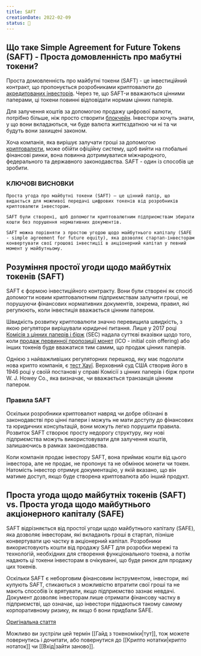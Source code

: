 ```yaml
---
title: SAFT
creationDate: 2022-02-09
status: 🌲
---
```

## Що таке Simple Agreement for Future Tokens (SAFT) - Проста домовленність про мабутні токени? 

Проста домовленність про майбутні токени (SAFT) - це інвестиційний контракт, що пропонується розробниками криптовалюти до [акредитованих інвесторів](https://www.investopedia.com/terms/a/accreditedinvestor.asp). 
Через те, що SAFT-и вважаються цінними паперами, ці токени повинні відповідати нормам цінних паперів.

Для залучення коштів за допомогою продажу цифрової валюти, потрібно більше, ніж просто створити [блокчейн](https://www.investopedia.com/terms/b/blockchain.asp). Інвестори хочуть знати, у що вони вкладаються, чи буде валюта життєздатною чи ні та чи будуть вони захищені законом.

Хоча компанія, яка вирішує залучати гроші за допомогою [криптовалюти](https://www.investopedia.com/terms/c/cryptocurrency.asp), може обійти офіційну систему, щоб вийти на глобальні фінансові ринки, вона повинна дотримуватися міжнародного, федерального та державного законодавства. SAFT - один із способів це зробити.

### КЛЮЧОВІ ВИСНОВКИ

```
Проста угода про майбутні токени (SAFT) — це цінний папір, що видається для можливої передачі цифрових токенів від розробників криптовалюти інвесторам.
```

```
SAFT були створені, щоб допомогти криптовалютним підприємствам збирати кошти без порушення нормативних документів.
```

```
SAFT можна порівняти з простою угодою щодо майбутнього капіталу (SAFE - simple agreement for future equity), яка дозволяє стартап-інвесторам конвертувати свої грошові інвестиції в акціонерний капітал у певний момент у майбутньому.
```

## Розуміння простої угоди щодо майбутніх токенів (SAFT)

SAFT є формою інвестиційного контракту. Вони були створені як спосіб допомогти новим криптовалютним підприємствам залучити гроші, не порушуючи фінансових нормативних документів, зокрема, правил, які регулюють, коли інвестиція вважається цінним папером.

Швидкість розвитку криптовалюти значно перевищила швидкість, з якою регулятори вирішували юридичні питання. Лише у 2017 році [Комісія з цінних паперів і бірж](https://www.investopedia.com/terms/s/sec.asp) (SEC) надала суттєві вказівки щодо того, коли [продаж первинної пропозиції монет](https://www.investopedia.com/terms/i/initial-coin-offering-ico.asp) (ICO - initial coin offering) або інших токенів буде вважатися тим самим, що продаж цінних паперів.

Однією з найважливіших регуляторних перешкод, яку має подолати нова крипто компанія, є [тест Хауї](https://www.investopedia.com/terms/h/howey-test.asp). Верховний суд США створив його в 1946 році у своїй постанові у справі Комісії з цінних паперів і бірж проти W. J. Howey Co., яка визначає, чи вважається транзакція цінним папером.

### Правила SAFT 

Оскільки розробники криптовалют навряд чи добре обізнані в законодавстві про цінні папери і можуть не мати доступу до фінансових та юридичних консультацій, вони можуть легко порушити правила. Розвиток SAFT створює просту недорогу структуру, яку нові підприємства можуть використовувати для залучення коштів, залишаючись в рамках законодавства.

Коли компанія продає інвестору SAFT, вона приймає кошти від цього інвестора, але не продає, не пропонує та не обмінює монети чи токен. Натомість інвестор отримує документацію, у якій вказано, що він матиме доступ, якщо буде створена криптовалюта або інший продукт.

## Проста угода щодо майбутніх токенів (SAFT) vs. Проста угода щодо майбутнього акціонерного капіталу (SAFE)

SAFT відрізняється від простої угоди щодо майбутнього капіталу (SAFE), яка дозволяє інвесторам, які вкладають гроші в стартап, пізніше конвертувати цю частку в акціонерний капітал. Розробники використовують кошти від продажу SAFT для розробки мережі та технологій, необхідних для створення функціонального токена, а потім надають ці токени інвесторам в очікуванні, що буде ринок для продажу цих токенів.

Оскільки SAFT є неборговим фінансовим інструментом, інвестори, які купують SAFT, стикаються з можливістю втратити свої гроші та не мають способів їх врятувати, якщо підприємство зазнає невдачі. Документ дозволяє інвесторам лише отримати фінансову частку в підприємстві, що означає, що інвестори піддаються такому самому корпоративному ризику, як якщо б вони придбали SAFE.

[Оригінальна стаття](https://www.investopedia.com/terms/s/simple-agreement-future-tokens-saft.asp)

Можливо ви зустріли цей термін [[Гайд з токеноміки|тут]], тож можете повернутись і дочитати, або повернутися до [[Крипто нотатки|крипто нотаток]] чи [[Вхід|зайти заново]].